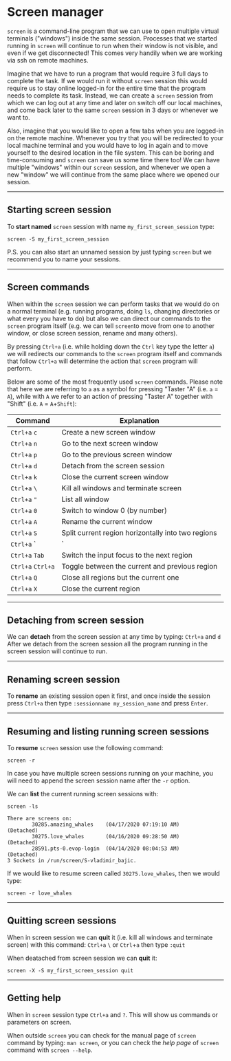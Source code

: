 # Screen manager

`screen` is a command-line program that we can use to open multiple
virtual terminals ("windows") inside the same session. Processes that we
started running in `screen` will continue to run when their window is
not visible, and even if we get disconnected! This comes very handily
when we are working via ssh on remote machines.

Imagine that we have to run a program that would require 3 full days to
complete the task. If we would run it without `screen` session this
would require us to stay online logged-in for the entire time that the
program needs to complete its task. Instead, we can create a `screen`
session from which we can log out at any time and later on switch off
our local machines, and come back later to the same `screen` session in
3 days or whenever we want to.

Also, imagine that you would like to open a few tabs when you are
logged-in on the remote machine. Whenever you try that you will be
redirected to your local machine terminal and you would have to log in
again and to move yourself to the desired location in the file system.
This can be boring and time-consuming and `screen` can save us some time
there too! We can have multiple "windows" within our `screen` session,
and whenever we open a new "window" we will continue from the same place
where we opened our session.

------------------------------------------------------------------------

## Starting screen session

To **start named** `screen` session with name `my_first_screen_session`
type:

    screen -S my_first_screen_session

P.S. you can also start an unnamed session by just typing `screen` but
we recommend you to name your sessions.

------------------------------------------------------------------------

## Screen commands

When within the `screen` session we can perform tasks that we would do
on a normal terminal (e.g. running programs, doing `ls`, changing
directories or what every you have to do) but also we can direct our
commands to the `screen` program itself (e.g. we can tell `screen`to
move from one to another window, or close screen session, rename and
many others).

By pressing `Ctrl+a` (i.e. while holding down the `Ctrl` key type the
letter `a`) we will redirects our commands to the `screen` program
itself and commands that follow `Ctrl+a` will determine the action that
`screen` program will perform.

Below are some of the most frequently used `screen` commands. Please
note that here we are referring to `a` as a symbol for pressing "Taster
"A" (i.e. `a` = `A`), while with `A` we refer to an action of pressing
"Taster A" together with "Shift" (i.e. `A` = `A`+`Shift`):

| Command           | Explanation                                        |
|-------------------|----------------------------------------------------|
| `Ctrl+a` `c`      | Create a new screen window                         |
| `Ctrl+a` `n`      | Go to the next screen window                       |
| `Ctrl+a` `p`      | Go to the previous screen window                   |
| `Ctrl+a` `d`      | Detach from the screen session                     |
| `Ctrl+a` `k`      | Close the current screen window                    |
| `Ctrl+a` `\`      | Kill all windows and terminate screen              |
| `Ctrl+a` `"`      | List all window                                    |
| `Ctrl+a` `0`      | Switch to window 0 (by number)                     |
| `Ctrl+a` `A`      | Rename the current window                          |
| `Ctrl+a` `S`      | Split current region horizontally into two regions |
| `Ctrl+a` `|`      | Split current region vertically into two regions   |
| `Ctrl+a` `Tab`    | Switch the input focus to the next region          |
| `Ctrl+a` `Ctrl+a` | Toggle between the current and previous region     |
| `Ctrl+a` `Q`      | Close all regions but the current one              |
| `Ctrl+a` `X`      | Close the current region                           |

------------------------------------------------------------------------

## Detaching from screen session

We can **detach** from the screen session at any time by typing:
`Ctrl+a` and `d` After we detach from the screen session all the program
running in the screen session will continue to run.

------------------------------------------------------------------------

## Renaming screen session

To **rename** an existing session open it first, and once inside the
session press `Ctrl+a` then type `:sessionname my_session_name` and
press `Enter`.

------------------------------------------------------------------------

## Resuming and listing running screen sessions

To **resume** `screen` session use the following command:

    screen -r

In case you have multiple screen sessions running on your machine, you
will need to append the screen session name after the `-r` option.

We can **list** the current running screen sessions with:

    screen -ls

    There are screens on:
            30285.amazing_whales    (04/17/2020 07:19:10 AM)        (Detached)
            30275.love_whales       (04/16/2020 09:28:50 AM)        (Detached)
            28591.pts-0.evop-login  (04/14/2020 08:04:53 AM)        (Detached)
    3 Sockets in /run/screen/S-vladimir_bajic.

If we would like to resume screen called `30275.love_whales`, then we
would type:

    screen -r love_whales

------------------------------------------------------------------------

## Quitting screen sessions

When in screen session we can **quit** it (i.e. kill all windows and
terminate screen) with this command: `Ctrl+a` `\` or `Ctrl`+`a` then
type `:quit`

When deatached from screen session we can **quit** it:

    screen -X -S my_first_screen_session quit

------------------------------------------------------------------------

## Getting help

When in `screen` session type `Ctrl+a` and `?`. This will show us
commands or parameters on screen.

When outside `screen` you can check for the manual page of `screen`
command by typing: `man screen`, or you can check the *help page* of
`screen` command with `screen --help`.
